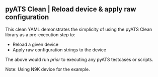 ## pyATS Clean | Reload device & apply raw configuration

This clean YAML demonstrates the simplicity of using the pyATS Clean library as
a pre-execution step to:
- Reload a given device
- Apply raw configuration strings to the device

The above would run _prior_ to executing any pyATS testcases or scripts.

Note: Using N9K device for the example.